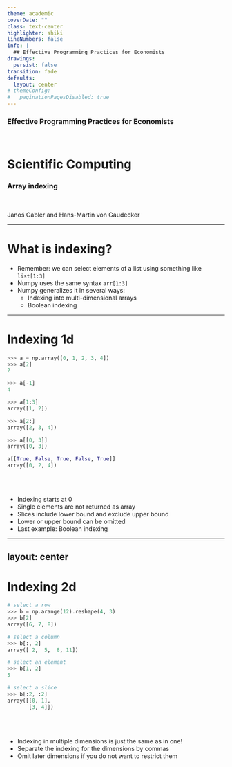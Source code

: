 ```yaml
---
theme: academic
coverDate: ""
class: text-center
highlighter: shiki
lineNumbers: false
info: |
  ## Effective Programming Practices for Economists
drawings:
  persist: false
transition: fade
defaults:
  layout: center
# themeConfig:
#   paginationPagesDisabled: true
---
```


### Effective Programming Practices for Economists

<br/>

# Scientific Computing

### Array indexing

<br/>


Janoś Gabler and Hans-Martin von Gaudecker


---

# What is indexing?

- Remember: we can select elements of a list using something like `list[1:3]`
- Numpy uses the same syntax `arr[1:3]`
- Numpy generalizes it in several ways:
  - Indexing into multi-dimensional arrays
  - Boolean indexing

---

# Indexing 1d

<div class="flex gap-4">
<div>

```python
>>> a = np.array([0, 1, 2, 3, 4])
>>> a[2]
2
```

```python
>>> a[-1]
4
```

```python
>>> a[1:3]
array([1, 2])
```
```python
>>> a[2:]
array([2, 3, 4])
```

```python
>>> a[[0, 3]]
array([0, 3])
```

```python
a[[True, False, True, False, True]]
array([0, 2, 4])
```

</div>
<div>

<br/>
<br/>

- Indexing starts at 0
- Single elements are not returned as array
- Slices include lower bound and exclude upper bound
- Lower or upper bound can be omitted
- Last example: Boolean indexing


</div>
</div>

---
layout: center
---

# Indexing 2d

<div class="flex gap-4">
<div>

```python
# select a row
>>> b = np.arange(12).reshape(4, 3)
>>> b[2]
array([6, 7, 8])
```

```python
# select a column
>>> b[:, 2]
array([ 2,  5,  8, 11])
```

```python
# select an element
>>> b[1, 2]
5
```

```python
# select a slice
>>> b[:2, :2]
array([[0, 1],
       [3, 4]])
```
</div>
<div>

<br/>
<br/>

- Indexing in multiple dimensions is just the same as in one!
- Separate the indexing for the dimensions by commas
- Omit later dimensions if you do not want to restrict them

</div>
</div>
